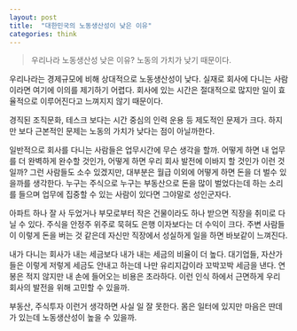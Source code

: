```yaml
---
layout: post
title:  "대한민국의 노동생산성이 낮은 이유"
categories: think
---
```


> 우리나라 노동생산성 낮은 이유? 노동의 가치가 낮기 때문이다.

우리나라는 경제규모에 비해 상대적으로 노동생산성이 낮다. 실재로 회사에 다니는 사람이라면 여기에 이의를 제기하기 어렵다. 회사에 있는 시간은 절대적으로 많지만 일이 효율적으로 이루어진다고 느껴지지 않기 때문이다.

경직된 조직문화, 테스크 보다는 시간 중심의 인력 운용 등 제도적인 문제가 크다. 하지만 보다 근본적인 문제는 노동의 가치가 낮다는 점이 아닐까한다.

일반적으로 회사를 다니는 사람들은 업무시간에 무슨 생각을 할까. 어떻게 하면 내 업무를 더 완벽하게 완수할 것인가, 어떻게 하면 우리 회사 발전에 이바지 할 것인가 이런 것일까? 그런 사람들도 소수 있겠지만, 대부분은 월급 이외에 어떻게 하면 돈을 더 벌수 있을까를 생각한다. 누구는 주식으로 누구는 부동산으로 돈을 많이 벌었다는데 하는 소리를 들으며 업무에 집중할 수 있는 사람이 있다면 그야말로 성인군자다.

아파트 하나 잘 사 두었거나 부모로부터 작은 건물이라도 하나 받으면 직장을 취미로 다닐 수 있다. 주식을 안정주 위주로 묵혀도 은행 이자보다는 더 수익이 크다. 주변 사람들이 이렇게 돈을 버는 것 같은데 자신만 직장에서 성실하게 일을 하면 바보같이 느껴진다.

내가 다니는 회사가 내는 세금보다 내가 내는 세금의 비율이 더 높다. 대기업들, 자산가들은 이렇게 저렇게 세금도 안내고 하는데 나만 유리지갑이라 꼬박꼬박 세금을 낸다. 연봉은 적지 않지만 내 손에 들어오는 비용은 초라하다. 이런 인식 하에서 근면하게 우리 회사의 발전을 위해 고민할 수 있을까.

부동산, 주식투자 이런거 생각하면 사실 일 잘 못한다. 몸은 일터에 있지만 마음은 딴데 가 있는데 노동생산성이 높을 수 있을까. 

